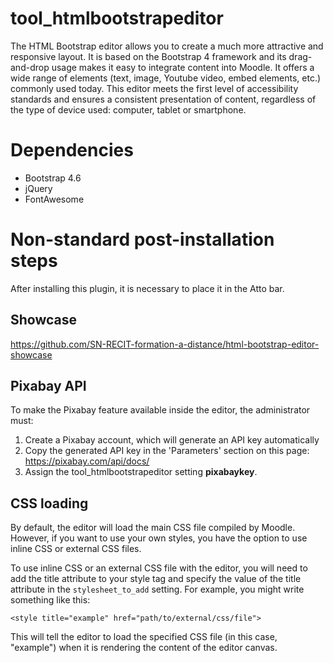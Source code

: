 # tool_htmlbootstrapeditor

The HTML Bootstrap editor allows you to create a much more attractive and responsive layout. It is based on the Bootstrap 4 framework and its drag-and-drop usage makes it easy to integrate content into Moodle. It offers a wide range of elements (text, image, Youtube video, embed elements, etc.) commonly used today. This editor meets the first level of accessibility standards and ensures a consistent presentation of content, regardless of the type of device used: computer, tablet or smartphone.

# Dependencies
* Bootstrap 4.6
* jQuery
* FontAwesome

# Non-standard post-installation steps
After installing this plugin, it is necessary to place it in the Atto bar.

## Showcase
https://github.com/SN-RECIT-formation-a-distance/html-bootstrap-editor-showcase

## Pixabay API
To make the Pixabay feature available inside the editor, the administrator must:
1. Create a Pixabay account, which will generate an API key automatically
2. Copy the generated API key in the 'Parameters' section on this page: https://pixabay.com/api/docs/
3. Assign the tool_htmlbootstrapeditor setting **pixabaykey**.

## CSS loading
By default, the editor will load the main CSS file compiled by Moodle. However, if you want to use your own styles, you have the option to use inline CSS or external CSS files.

To use inline CSS or an external CSS file with the editor, you will need to add the title attribute to your style tag and specify the value of the title attribute in the ``stylesheet_to_add`` setting. For example, you might write something like this:

``<style title="example" href="path/to/external/css/file">``

This will tell the editor to load the specified CSS file (in this case, "example") when it is rendering the content of the editor canvas.
